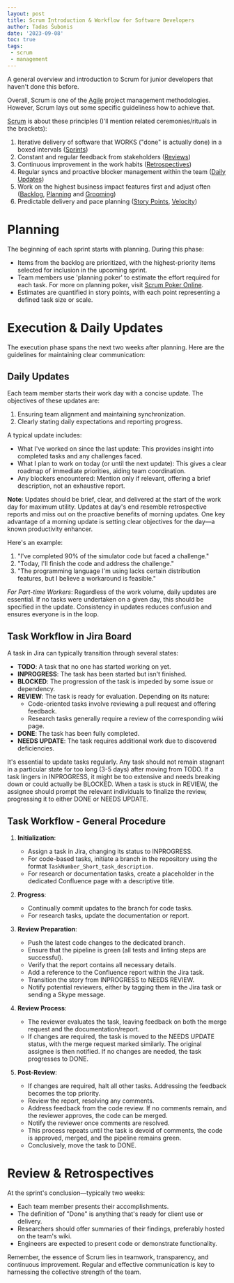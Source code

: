 ```yaml
---
layout: post
title: Scrum Introduction & Workflow for Software Developers
author: Tadas Šubonis
date: '2023-09-08'
toc: true
tags:
 - scrum
 - management
---
```


A general overview and introduction to Scrum for junior developers that haven't done this before.

Overall, Scrum is one of the [Agile](https://agilemanifesto.org/) project management methodologies. However, Scrum lays out some specific guideliness how to achieve that.

[Scrum](https://www.atlassian.com/agile/scrum) is about these principles (I'll mention related ceremonies/rituals in the brackets):

 1. Iterative delivery of software that WORKS ("done" is actually done) in a boxed intervals ([Sprints](https://www.atlassian.com/agile/scrum/sprints))
 1. Constant and regular feedback from stakeholders ([Reviews](https://www.atlassian.com/agile/scrum/sprint-reviews))
 1. Continuous improvement in the work habits ([Retrospectives](https://www.atlassian.com/agile/scrum/retrospectives))
 1. Regular syncs and proactive blocker management within the team ([Daily Updates](https://www.atlassian.com/agile/scrum/standups))
 1. Work on the highest business impact features first and adjust often ([Backlog](https://www.atlassian.com/agile/scrum/backlogs), [Planning](https://www.atlassian.com/agile/scrum/sprint-planning) and [Grooming](https://www.atlassian.com/agile/scrum/backlog-refinement))
 1. Predictable delivery and pace planning ([Story Points](https://www.atlassian.com/agile/project-management/estimation), [Velocity](https://www.atlassian.com/agile/project-management/metrics))

# Planning

The beginning of each sprint starts with planning. During this phase:

- Items from the backlog are prioritized, with the highest-priority items selected for inclusion in the upcoming sprint.
- Team members use 'planning poker' to estimate the effort required for each task. For more on planning poker, visit [Scrum Poker Online](https://www.scrumpoker-online.org/en/).
- Estimates are quantified in story points, with each point representing a defined task size or scale.

# Execution & Daily Updates

The execution phase spans the next two weeks after planning. Here are the guidelines for maintaining clear communication:

## Daily Updates 
Each team member starts their work day with a concise update. The objectives of these updates are:

1. Ensuring team alignment and maintaining synchronization.
1. Clearly stating daily expectations and reporting progress.

A typical update includes:

- What I've worked on since the last update: This provides insight into completed tasks and any challenges faced.
- What I plan to work on today (or until the next update): This gives a clear roadmap of immediate priorities, aiding team coordination.
- Any blockers encountered: Mention only if relevant, offering a brief description, not an exhaustive report.

**Note**: Updates should be brief, clear, and delivered at the start of the work day for maximum utility. Updates at day's end resemble retrospective reports and miss out on the proactive benefits of morning updates. One key advantage of a morning update is setting clear objectives for the day—a known productivity enhancer.

Here's an example:

1. "I've completed 90% of the simulator code but faced a challenge."
2. "Today, I'll finish the code and address the challenge."
3. "The programming language I'm using lacks certain distribution features, but I believe a workaround is feasible."

*For Part-time Workers*: Regardless of the work volume, daily updates are essential. If no tasks were undertaken on a given day, this should be specified in the update. Consistency in updates reduces confusion and ensures everyone is in the loop.

## Task Workflow in Jira Board

A task in Jira can typically transition through several states:

- **TODO**: A task that no one has started working on yet.
- **INPROGRESS**: The task has been started but isn't finished.
- **BLOCKED**: The progression of the task is impeded by some issue or dependency.
- **REVIEW**: The task is ready for evaluation. Depending on its nature:
    - Code-oriented tasks involve reviewing a pull request and offering feedback.
    - Research tasks generally require a review of the corresponding wiki page.
- **DONE**: The task has been fully completed.
- **NEEDS UPDATE**: The task requires additional work due to discovered deficiencies.

It's essential to update tasks regularly. Any task should not remain stagnant in a particular state for too long (3-5 days) after moving from TODO. If a task lingers in INPROGRESS, it might be too extensive and needs breaking down or could actually be BLOCKED. When a task is stuck in REVIEW, the assignee should prompt the relevant individuals to finalize the review, progressing it to either DONE or NEEDS UPDATE.

## Task Workflow - General Procedure

1. **Initialization**:
    - Assign a task in Jira, changing its status to INPROGRESS.
    - For code-based tasks, initiate a branch in the repository using the format `TaskNumber_Short_task_description`.
    - For research or documentation tasks, create a placeholder in the dedicated Confluence page with a descriptive title.

2. **Progress**:
    - Continually commit updates to the branch for code tasks.
    - For research tasks, update the documentation or report.

3. **Review Preparation**:
    - Push the latest code changes to the dedicated branch.
    - Ensure that the pipeline is green (all tests and linting steps are successful).
    - Verify that the report contains all necessary details.
    - Add a reference to the Confluence report within the Jira task.
    - Transition the story from INPROGRESS to NEEDS REVIEW.
    - Notify potential reviewers, either by tagging them in the Jira task or sending a Skype message.

4. **Review Process**:
    - The reviewer evaluates the task, leaving feedback on both the merge request and the documentation/report.
    - If changes are required, the task is moved to the NEEDS UPDATE status, with the merge request marked similarly. The original assignee is then notified. If no changes are needed, the task progresses to DONE.

5. **Post-Review**:
    - If changes are required, halt all other tasks. Addressing the feedback becomes the top priority.
    - Review the report, resolving any comments.
    - Address feedback from the code review. If no comments remain, and the reviewer approves, the code can be merged.
    - Notify the reviewer once comments are resolved.
    - This process repeats until the task is devoid of comments, the code is approved, merged, and the pipeline remains green.
    - Conclusively, move the task to DONE.


# Review & Retrospectives

At the sprint's conclusion—typically two weeks:

- Each team member presents their accomplishments.
- The definition of "Done" is anything that's ready for client use or delivery.
- Researchers should offer summaries of their findings, preferably hosted on the team's wiki.
- Engineers are expected to present code or demonstrate functionality.

Remember, the essence of Scrum lies in teamwork, transparency, and continuous improvement. Regular and effective communication is key to harnessing the collective strength of the team.